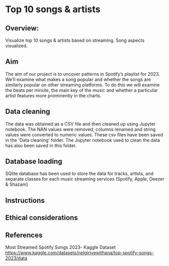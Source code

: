 # Top 10 songs & artists

## Overview:
Visualize top 10 songs & artists based on streaming. 
Song aspects visualized.

## Aim
The aim of our project is to uncover patterns in Spotify’s playlist for 2023. We’ll examine what makes a song popular and whether the songs are similarly popular on other streaming platforms.
To do this we will examine the beats per minute, the main key of the music and whether a particular artist features more prominently in the charts.

## Data cleaning 
The data was obtained as a CSV file and then cleaned up using Jupyter notebook. The NAN values were removed, columns renamed and string values were converted to numeric values. These csv files have been saved in the 'Data cleaning' folder.
The Jupyter notebook used to clean the data has also been saved in this folder.

## Database loading
SQlite database has been used to store the data for tracks, artists, and separate classes for each music streaming services (Spotify, Apple, Deezer & Shazam)

## Instructions

## Ethical considerations


## References

Most Streamed Spotify Songs 2023- Kaggle Dataset https://www.kaggle.com/datasets/nelgiriyewithana/top-spotify-songs-2023/data





